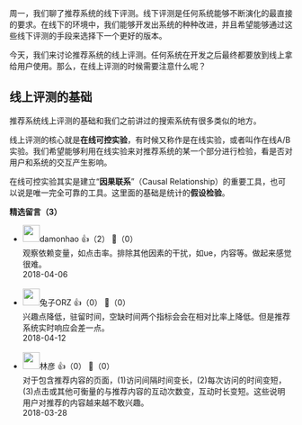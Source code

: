 周一，我们聊了推荐系统的线下评测。线下评测是任何系统能够不断演化的最直接的要求。在线下的环境中，我们能够开发出系统的种种改进，并且希望能够通过这些线下评测的手段来选择下一个更好的版本。

今天，我们来讨论推荐系统的线上评测。任何系统在开发之后最终都要放到线上拿给用户使用。那么，在线上评测的时候需要注意什么呢？

## 线上评测的基础

推荐系统线上评测的基础和我们之前讲过的搜索系统有很多类似的地方。

线上评测的核心就是**在线可控实验**，有时候又称作是在线实验，或者叫作在线A/B实验。我们希望能够利用在线实验来对推荐系统的某一个部分进行检验，看是否对用户和系统的交互产生影响。

在线可控实验其实是建立“**因果联系**”（Causal Relationship）的重要工具，也可以说是唯一完全可靠的工具。这里面的基础是统计的**假设检验**。
<div><strong>精选留言（3）</strong></div><ul>
<li><img src="https://static001.geekbang.org/account/avatar/00/0f/49/f0/a5836d8f.jpg" width="30px"><span>damonhao</span> 👍（2） 💬（0）<div>观察依赖变量，如点击率。排除其他因素的干扰，如ue，内容等。做起来感觉很难。</div>2018-04-06</li><br/><li><img src="https://static001.geekbang.org/account/avatar/00/0f/57/44/abb7bfe3.jpg" width="30px"><span>兔子ORZ</span> 👍（0） 💬（0）<div>兴趣点降低，驻留时间，空缺时间两个指标会会在相对比率上降低。但是推荐系统实时响应会差一点。</div>2018-04-12</li><br/><li><img src="https://static001.geekbang.org/account/avatar/00/0f/c1/a7/5e66d331.jpg" width="30px"><span>林彦</span> 👍（0） 💬（0）<div>对于包含推荐内容的页面，(1)访问间隔时间变长，(2)每次访问的时间变短，(3)点击或其他可衡量的与推荐内容的互动次数变，互动时长变短。这些说明用户对推荐的内容越来越不敢兴趣。</div>2018-03-28</li><br/>
</ul>